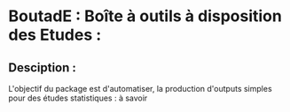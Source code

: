 # BoutadE : Boîte à outils à disposition des Etudes :

## Desciption :
L'objectif du package est d'automatiser, la production d'outputs simples pour des études
statistiques : à savoir 

